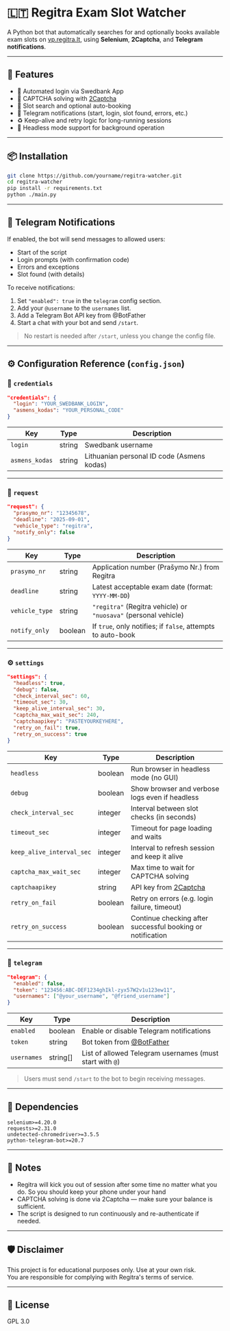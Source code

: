 # 🇱🇹 Regitra Exam Slot Watcher

A Python bot that automatically searches for and optionally books available exam slots on [vp.regitra.lt](https://vp.regitra.lt), using **Selenium**, **2Captcha**, and **Telegram notifications**.

---

## 🚀 Features

- 🔐 Automated login via Swedbank App
- 🤖 CAPTCHA solving with [2Captcha](https://2captcha.com/)
- 📅 Slot search and optional auto-booking
- 📲 Telegram notifications (start, login, slot found, errors, etc.)
- ♻️ Keep-alive and retry logic for long-running sessions
- 🧪 Headless mode support for background operation

---

## 📦 Installation

```bash
git clone https://github.com/yourname/regitra-watcher.git
cd regitra-watcher
pip install -r requirements.txt
python ./main.py
```


---

## 📲 Telegram Notifications

If enabled, the bot will send messages to allowed users:

- Start of the script
- Login prompts (with confirmation code)
- Errors and exceptions
- Slot found (with details)

To receive notifications:

1. Set `"enabled": true` in the `telegram` config section.
2. Add your `@username` to the `usernames` list.
3. Add a Telegram Bot API key from @BotFather
4. Start a chat with your bot and send `/start`.

> No restart is needed after `/start`, unless you change the config file.

---


## ⚙️ Configuration Reference (`config.json`)

### 🔐 `credentials`

```json
"credentials": {
  "login": "YOUR_SWEDBANK_LOGIN",
  "asmens_kodas": "YOUR_PERSONAL_CODE"
}
```

| Key             | Type   | Description                                      |
|------------------|--------|--------------------------------------------------|
| `login`          | string | Swedbank username                                |
| `asmens_kodas`   | string | Lithuanian personal ID code (Asmens kodas)       |

---

### 📄 `request`

```json
"request": {
  "prasymo_nr": "12345678",
  "deadline": "2025-09-01",
  "vehicle_type": "regitra",
  "notify_only": false
}
```

| Key             | Type    | Description                                                                 |
|------------------|---------|-----------------------------------------------------------------------------|
| `prasymo_nr`     | string  | Application number (Prašymo Nr.) from Regitra                              |
| `deadline`       | string  | Latest acceptable exam date (format: `YYYY-MM-DD`)                         |
| `vehicle_type`   | string  | `"regitra"` (Regitra vehicle) or `"nuosava"` (personal vehicle)            |
| `notify_only`    | boolean | If `true`, only notifies; if `false`, attempts to auto-book                |

---

### ⚙️ `settings`

```json
"settings": {
  "headless": true,
  "debug": false,
  "check_interval_sec": 60,
  "timeout_sec": 30,
  "keep_alive_interval_sec": 30,
  "captcha_max_wait_sec": 240,
  "captchaapikey": "PASTEYOURKEYHERE",
  "retry_on_fail": true,
  "retry_on_success": true
}
```

| Key                     | Type    | Description                                                                 |
|--------------------------|---------|-----------------------------------------------------------------------------|
| `headless`               | boolean | Run browser in headless mode (no GUI)                                      |
| `debug`                  | boolean | Show browser and verbose logs even if headless                             |
| `check_interval_sec`     | integer | Interval between slot checks (in seconds)                                  |
| `timeout_sec`            | integer | Timeout for page loading and waits                                         |
| `keep_alive_interval_sec`| integer | Interval to refresh session and keep it alive                              |
| `captcha_max_wait_sec`   | integer | Max time to wait for CAPTCHA solving                                       |
| `captchaapikey`          | string  | API key from [2Captcha](https://2captcha.com/)                             |
| `retry_on_fail`          | boolean | Retry on errors (e.g. login failure, timeout)                              |
| `retry_on_success`       | boolean | Continue checking after successful booking or notification                 |

---

### 📲 `telegram`

```json
"telegram": {
  "enabled": false,
  "token": "123456:ABC-DEF1234ghIkl-zyx57W2v1u123ew11",
  "usernames": ["@your_username", "@friend_username"]
}
```

| Key         | Type     | Description                                                             |
|--------------|----------|-------------------------------------------------------------------------|
| `enabled`    | boolean  | Enable or disable Telegram notifications                               |
| `token`      | string   | Bot token from [@BotFather](https://t.me/BotFather)                    |
| `usernames`  | string[] | List of allowed Telegram usernames (must start with `@`)               |

> Users must send `/start` to the bot to begin receiving messages.

---

## 🧩 Dependencies

```
selenium>=4.20.0  
requests>=2.31.0  
undetected-chromedriver>=3.5.5  
python-telegram-bot>=20.7  
```

---

## 🧠 Notes
- Regitra will kick you out of session after some time no matter what you do. So you should keep your phone under your hand 
- CAPTCHA solving is done via 2Captcha — make sure your balance is sufficient.
- The script is designed to run continuously and re-authenticate if needed.

---

## 🛡 Disclaimer

This project is for educational purposes only. Use at your own risk.  
You are responsible for complying with Regitra's terms of service.

---

## 📄 License
GPL 3.0
